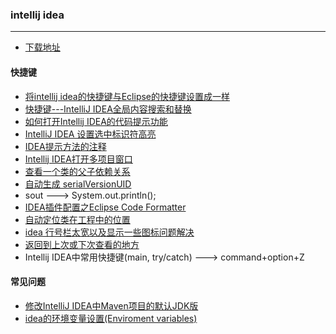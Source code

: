 ### intellij idea
---

* [下载地址](https://www.jetbrains.com/idea/)


#### 快捷键

* [将intellij idea的快捷键与Eclipse的快捷键设置成一样](http://blog.csdn.net/boot_strap/article/details/21729143)
* [快捷键---IntelliJ IDEA全局内容搜索和替换](https://blog.csdn.net/gnail_oug/article/details/78281354)
* [如何打开Intellij IDEA的代码提示功能](https://jingyan.baidu.com/article/36d6ed1f62e9821bcf4883af.html)
* [IntelliJ IDEA 设置选中标识符高亮](http://blog.csdn.net/wskinght/article/details/43052407)
* [IDEA提示方法的注释](https://www.oschina.net/question/100896_83213)
* [Intellij IDEA打开多项目窗口](https://blog.csdn.net/u012050154/article/details/53535637)
* [查看一个类的父子依赖关系](https://blog.csdn.net/qq_27093465/article/details/52857307)
* [自动生成 serialVersionUID](https://blog.csdn.net/sky19891212/article/details/44172127) 
* sout --->  System.out.println();
* [IDEA插件配置之Eclipse Code Formatter](https://blog.csdn.net/z4ever/article/details/53339925)
* [自动定位类在工程中的位置](https://zhidao.baidu.com/question/244544584549976524.html)
* [idea 行号栏太宽以及显示一些图标问题解决](https://blog.csdn.net/qq_33547169/article/details/76618329)
* [返回到上次或下次查看的地方](intellij-back-forward.md)
* Intellij IDEA中常用快捷键(main, try/catch) ---> command+option+Z

#### 常见问题
* [修改IntelliJ IDEA中Maven项目的默认JDK版](https://blog.csdn.net/geekun/article/details/51325510)
* [idea的环境变量设置(Enviroment variables)](https://www.cnblogs.com/gradven/p/7228142.html)